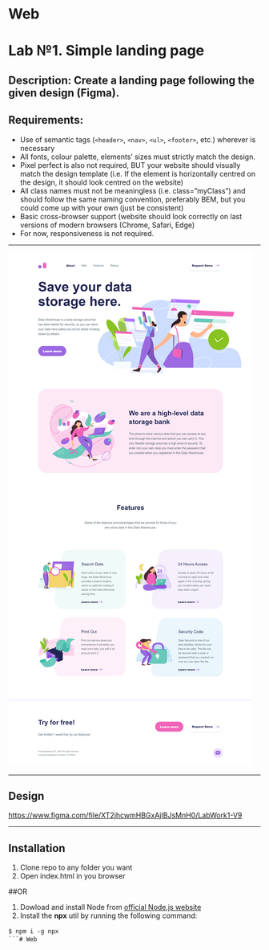 # Web
# Lab №1. Simple landing page

## <b>Description:</b> Create a landing page following the given design (Figma).

## <b>Requirements:</b>

- Use of semantic tags (`<header>`, `<nav>`, `<ul>`, `<footer>`, etc.) wherever is necessary
- All fonts, colour palette, elements’ sizes must strictly match the design.
- Pixel perfect is also not required, BUT your website should visually match the design template (i.e. If the element is horizontally centred on the design, it should look centred on the website)
- All class names must not be meaningless (i.e. class=”myClass”) and should follow the same naming convention, preferably BEM, but you could come up with your own (just be consistent)
- Basic cross-browser support (website should look correctly on last versions of modern browsers (Chrome, Safari, Edge)
- For now, responsiveness is not required.

---

![](readme_images/demo.png)

---

## Design
https://www.figma.com/file/XT2jhcwmHBGxAjIBJsMnH0/LabWork1-V9

---

## Installation

1. Clone repo to any folder you want
2. Open index.html in you browser

##OR

1. Dowload and install Node from [official Node.js website](https://nodejs.org/)
2. Install the **npx** util by running the following command:
```
$ npm i -g npx
```# Web